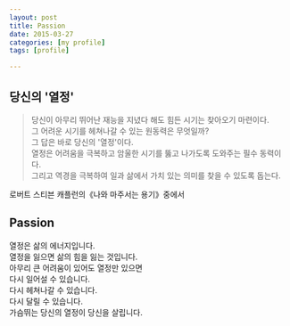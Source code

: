 ```yaml
---
layout: post
title: Passion
date: 2015-03-27
categories: [my profile]
tags: [profile]

---
```


## 당신의 '열정'


>당신이 아무리 뛰어난 재능을 지녔다 해도 힘든 시기는 찾아오기 마련이다.  
그 어려운 시기를 헤쳐나갈 수 있는 원동력은 무엇일까?   
그 답은 바로 당신의 '열정'이다.   
열정은 어려움을 극복하고 암울한 시기를 뚫고 나가도록 도와주는 필수 동력이다.   
그리고 역경을 극복하여 일과 삶에서 가치 있는 의미를 찾을 수 있도록 돕는다. 

로버트 스티븐 캐플런의《나와 마주서는 용기》중에서

## Passion

열정은 삶의 에너지입니다.  
열정을 잃으면 삶의 힘을 잃는 것입니다.  
아무리 큰 어려움이 있어도 열정만 있으면  
다시 일어설 수 있습니다.   
다시 헤쳐나갈 수 있습니다.   
다시 달릴 수 있습니다.  
가슴뛰는 당신의 열정이 당신을 살립니다.